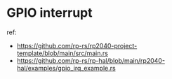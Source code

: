 # GPIO interrupt

ref:

- https://github.com/rp-rs/rp2040-project-template/blob/main/src/main.rs
- https://github.com/rp-rs/rp-hal/blob/main/rp2040-hal/examples/gpio_irq_example.rs
